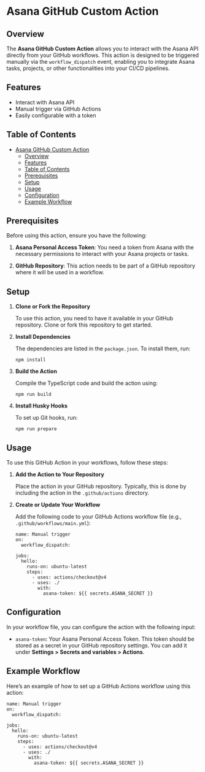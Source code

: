 # Asana GitHub Custom Action

## Overview

The **Asana GitHub Custom Action** allows you to interact with the Asana API directly from your GitHub workflows. This action is designed to be triggered manually via the `workflow_dispatch` event, enabling you to integrate Asana tasks, projects, or other functionalities into your CI/CD pipelines.

## Features

- Interact with Asana API
- Manual trigger via GitHub Actions
- Easily configurable with a token

## Table of Contents

- [Asana GitHub Custom Action](#asana-github-custom-action)
  - [Overview](#overview)
  - [Features](#features)
  - [Table of Contents](#table-of-contents)
  - [Prerequisites](#prerequisites)
  - [Setup](#setup)
  - [Usage](#usage)
  - [Configuration](#configuration)
  - [Example Workflow](#example-workflow)

## Prerequisites

Before using this action, ensure you have the following:

1. **Asana Personal Access Token**: You need a token from Asana with the necessary permissions to interact with your Asana projects or tasks.

2. **GitHub Repository**: This action needs to be part of a GitHub repository where it will be used in a workflow.

## Setup

1. **Clone or Fork the Repository**

   To use this action, you need to have it available in your GitHub repository. Clone or fork this repository to get started.

2. **Install Dependencies**

   The dependencies are listed in the `package.json`. To install them, run:

   ```
   npm install
   ```

3. **Build the Action**

   Compile the TypeScript code and build the action using:

   ```
   npm run build
   ```

4. **Install Husky Hooks**

   To set up Git hooks, run:

   ```
   npm run prepare
   ```

## Usage

To use this GitHub Action in your workflows, follow these steps:

1. **Add the Action to Your Repository**

   Place the action in your GitHub repository. Typically, this is done by including the action in the `.github/actions` directory.

2. **Create or Update Your Workflow**

   Add the following code to your GitHub Actions workflow file (e.g., `.github/workflows/main.yml`):

   ```
   name: Manual trigger
   on:
     workflow_dispatch:

   jobs:
     hello:
       runs-on: ubuntu-latest
       steps:
         - uses: actions/checkout@v4
         - uses: ./
           with:
             asana-token: ${{ secrets.ASANA_SECRET }}
   ```

## Configuration

In your workflow file, you can configure the action with the following input:

- `asana-token`: Your Asana Personal Access Token. This token should be stored as a secret in your GitHub repository settings. You can add it under **Settings > Secrets and variables > Actions**.

## Example Workflow

Here’s an example of how to set up a GitHub Actions workflow using this action:

```
name: Manual trigger
on:
  workflow_dispatch:

jobs:
  hello:
    runs-on: ubuntu-latest
    steps:
      - uses: actions/checkout@v4
      - uses: ./
        with:
          asana-token: ${{ secrets.ASANA_SECRET }}
```

